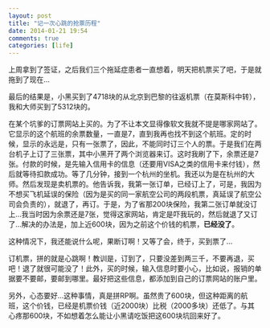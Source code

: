 ```yaml
---
layout: post
title: "记一次心跳的抢票历程"
date: 2014-01-21 19:54
comments: true
categories: [life]
---
```


上周拿到了签证，之后我们三个拖延症患者一直想着，明天把机票买了吧，于是就拖到了现在...

<!--more-->

最后的结果是，小黑买到了4718块的从北京到巴黎的往返机票（在莫斯科中转），我和大师买到了5312块的。

在某个坑爹的订票网站上买的。为了不让本文显得像软文我就不提是哪家网站了。它显示的这个航班的余票数量，一直是7，直到我再也找不到这个航班。定的时候，显示的永远是，只有一张票了，因此，不能同时订三个人的票。于是我们在两台机子上订了三张票，其中小黑开了两个浏览器来订。这时我刷了下，余票还是7张。付款的时候，是先输入信用卡的信息（还要用VISA之类的信用卡来付钱），然后就等待扣款成功。等了几分钟，接到一个杭州的坐机。我还以为是在杭州的大师。然后发现是卖机票的。他告诉我，我第一张订单，已经订上了，可是，我因为不想买飞机延误的保险（因为是买的同一家航空公司的两段机票，真延误了航空公司会负责的），就退了，再订。于是，为了省那200块保险，我第二张订单就没订上...我当时因为余票还是7张，觉得这家网站，肯定是吓我玩的，然后就退了又订了...解决的办法是，加上近600块，因为之前这个价钱的机票，**已经没了**。

这种情况下，我还能说什么呢，果断订啊！又等了会，终于，买到票了...

订机票，拼的就是心跳啊！教训是，订到了，只要没差到两三千，不要再退，买吧！退了就很可能没了！此外，买的时候，输入信息时要小心，比如说，报销的单据要不要邮，要邮到哪里。最好把这些信息，都添加到自己的订票网站的账户里。

另外，心态要好...这种事情，真是拼RP啊。虽然贵了600块，但这种距离的航班，这个价钱，已经是机票价钱（近2000块）比税（2000多块）还低了。与其心疼那600块，不如想着怎么能让小黑请吃饭把这600块坑回来好了。
